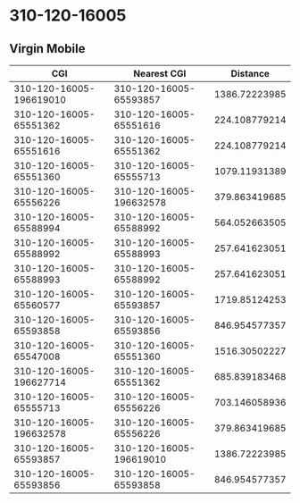 # 310-120-16005
## Virgin Mobile


| CGI | Nearest CGI | Distance |
|-----|-------------|----------|
| 310-120-16005-196619010 | 310-120-16005-65593857 | 1386.72223985 |
| 310-120-16005-65551362 | 310-120-16005-65551616 | 224.108779214 |
| 310-120-16005-65551616 | 310-120-16005-65551362 | 224.108779214 |
| 310-120-16005-65551360 | 310-120-16005-65555713 | 1079.11931389 |
| 310-120-16005-65556226 | 310-120-16005-196632578 | 379.863419685 |
| 310-120-16005-65588994 | 310-120-16005-65588992 | 564.052663505 |
| 310-120-16005-65588992 | 310-120-16005-65588993 | 257.641623051 |
| 310-120-16005-65588993 | 310-120-16005-65588992 | 257.641623051 |
| 310-120-16005-65560577 | 310-120-16005-65593857 | 1719.85124253 |
| 310-120-16005-65593858 | 310-120-16005-65593856 | 846.954577357 |
| 310-120-16005-65547008 | 310-120-16005-65551360 | 1516.30502227 |
| 310-120-16005-196627714 | 310-120-16005-65551362 | 685.839183468 |
| 310-120-16005-65555713 | 310-120-16005-65556226 | 703.146058936 |
| 310-120-16005-196632578 | 310-120-16005-65556226 | 379.863419685 |
| 310-120-16005-65593857 | 310-120-16005-196619010 | 1386.72223985 |
| 310-120-16005-65593856 | 310-120-16005-65593858 | 846.954577357 |
